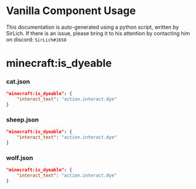 # Vanilla Component Usage
This documentation is auto-generated using a python script, written by SirLich. If there is an issue, please bring it to his attention by contacting him on discord: `SirLich#1658`

# minecraft:is_dyeable
### cat.json
```JSON
"minecraft:is_dyeable": {
    "interact_text": "action.interact.dye"
}
```

### sheep.json
```JSON
"minecraft:is_dyeable": {
    "interact_text": "action.interact.dye"
}
```

### wolf.json
```JSON
"minecraft:is_dyeable": {
    "interact_text": "action.interact.dye"
}
```

